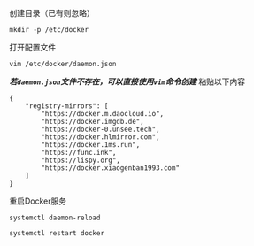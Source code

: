 创建目录（已有则忽略）
```
mkdir -p /etc/docker
```

打开配置文件
```
vim /etc/docker/daemon.json
```
***若`daemon.json`文件不存在，可以直接使用`vim`命令创建*** 
粘贴以下内容
```
{
    "registry-mirrors": [
    	"https://docker.m.daocloud.io",
    	"https://docker.imgdb.de",
    	"https://docker-0.unsee.tech",
    	"https://docker.hlmirror.com",
    	"https://docker.1ms.run",
    	"https://func.ink",
    	"https://lispy.org",
    	"https://docker.xiaogenban1993.com"
    ]
}
```

重启Docker服务
```
systemctl daemon-reload
```
```
systemctl restart docker
```